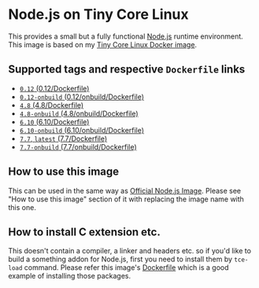 Node.js on Tiny Core Linux
=========================

This provides a small but a fully functional [Node.js](https://nodejs.org/) runtime environment. This image is based on my [Tiny Core Linux Docker image](https://hub.docker.com/r/tatsushid/tinycore/).

## Supported tags and respective `Dockerfile` links

- [`0.12` (0.12/Dockerfile)](https://github.com/tatsushid/docker-tinycore-node/blob/master/0.12/Dockerfile)
- [`0.12-onbuild` (0.12/onbuild/Dockerfile)](https://github.com/tatsushid/docker-tinycore-node/blob/master/0.12/onbuild/Dockerfile)
- [`4.8` (4.8/Dockerfile)](https://github.com/tatsushid/docker-tinycore-node/blob/master/4.8/Dockerfile)
- [`4.8-onbuild` (4.8/onbuild/Dockerfile)](https://github.com/tatsushid/docker-tinycore-node/blob/master/4.8/onbuild/Dockerfile)
- [`6.10` (6.10/Dockerfile)](https://github.com/tatsushid/docker-tinycore-node/blob/master/6.10/Dockerfile)
- [`6.10-onbuild` (6.10/onbuild/Dockerfile)](https://github.com/tatsushid/docker-tinycore-node/blob/master/6.10/onbuild/Dockerfile)
- [`7.7`, `latest` (7.7/Dockerfile)][Latest Dockerfile]
- [`7.7-onbuild` (7.7/onbuild/Dockerfile)](https://github.com/tatsushid/docker-tinycore-node/blob/master/7.7/onbuild/Dockerfile)

## How to use this image

This can be used in the same way as [Official Node.js Image](https://hub.docker.com/_/node/). Please see "How to use this image" section of it with replacing the image name with this one.

## How to install C extension etc.

This doesn't contain a compiler, a linker and headers etc. so if you'd like to build a something addon for Node.js, first you need to install them by `tce-load` command. Please refer this image's [Dockerfile][Latest Dockerfile] which is a good example of installing those packages.

[Latest Dockerfile]: https://github.com/tatsushid/docker-tinycore-node/blob/master/7.7/Dockerfile
